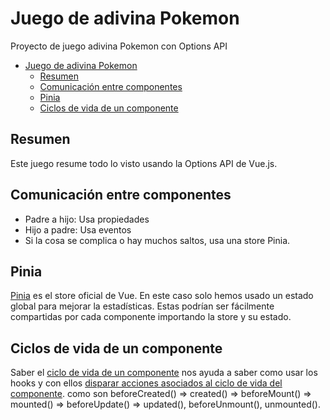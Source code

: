 # Juego de adivina Pokemon
Proyecto de juego adivina Pokemon con Options API

- [Juego de adivina Pokemon](#juego-de-adivina-pokemon)
  - [Resumen](#resumen)
  - [Comunicación entre componentes](#comunicación-entre-componentes)
  - [Pinia](#pinia)
  - [Ciclos de vida de un componente](#ciclos-de-vida-de-un-componente)

## Resumen
Este juego resume todo lo visto usando la Options API de Vue.js.

## Comunicación entre componentes
- Padre a hijo: Usa propiedades
- Hijo a padre: Usa eventos
- Si la cosa se complica o hay muchos saltos, usa una store Pinia.

## Pinia
[Pinia](https://pinia.vuejs.org/core-concepts/state.html#usage-with-the-options-api) es el store oficial de Vue. En este caso solo hemos usado un estado global para mejorar la estadísticas. Estas podrían ser fácilmente compartidas por cada componente importando la store y su estado.

## Ciclos de vida de un componente
Saber el [ciclo de vida de un componente](https://vuejs.org/guide/essentials/lifecycle.html) nos ayuda a saber como usar los hooks y con ellos [disparar acciones asociados al ciclo de vida del componente](https://vuejs.org/api/options-lifecycle.html). como son beforeCreated() => created() => beforeMount() => mounted() => beforeUpdate() => updated(), beforeUnmount(), unmounted().